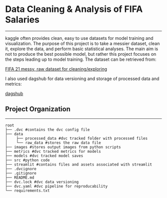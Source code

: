 # Data Cleaning & Analysis of FIFA Salaries
***
kaggle often provides clean, easy to use datasets for model training and visualization. The
purpose of this project is to take a messier dataset, clean it, explore the data, and perform 
basic statistical analyses. The main aim is not to produce the best possible model, but rather 
this project focuses on the steps leading up to model training. The dataset can be retrieved from:

[FIFA 21 messy, raw dataset for cleaning/exploring](https://www.kaggle.com/datasets/yagunnersya/fifa-21-messy-raw-dataset-for-cleaning-exploring)

I also used dagshub for data versioning and storage of processed data and metrics:

[dagshub](https://dagshub.com/philjhowson/Data_Cleaning_FIFA)

## Project Organization
------------------------------------------------------------------------
    root
    ├── .dvc #contains the dvc config file 
    ├── data
    │    ├── processed_data #dvc tracked folder with processed files
    │    └── raw_data #stores the raw data file
    ├── images #stores output images from python scripts
    ├── metrics #dvc tracked metrics for models
    ├── models #dvc tracked model saves
    ├── src #python code
    ├── streamlit #contains files and assets associated with streamlit
    ├── .dvcignore
    ├── .gitignore
    ├── README.md
    ├── dvc.lock #dvc data versioning
    ├── dvc.yaml #dvc pipeline for reproducability
    └── requirements.txt